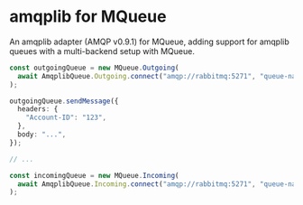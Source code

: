 # amqplib for MQueue

An amqplib adapter (AMQP v0.9.1) for MQueue, adding support for amqplib queues
with a multi-backend setup with MQueue.

```ts
const outgoingQueue = new MQueue.Outgoing(
  await AmqplibQueue.Outgoing.connect("amqp://rabbitmq:5271", "queue-name"),
);

outgoingQueue.sendMessage({
  headers: {
    "Account-ID": "123",
  },
  body: "...",
});

// ...

const incomingQueue = new MQueue.Incoming(
  await AmqplibQueue.Incoming.connect("amqp://rabbitmq:5271", "queue-name"),
);
```
